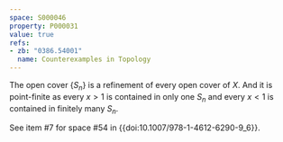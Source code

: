 ```yaml
---
space: S000046
property: P000031
value: true
refs:
- zb: "0386.54001"
  name: Counterexamples in Topology
---
```


The open cover $\{S_n\}$ is a refinement of every open cover of $X$.
And it is point-finite as every $x > 1$ is contained in only one $S_n$ and every $x < 1$ is contained in finitely many $S_n$.

See item #7 for space #54 in {{doi:10.1007/978-1-4612-6290-9_6}}.

